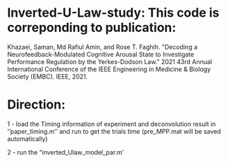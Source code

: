 # Inverted-U-Law-study: This code is correponding to publication:
Khazaei, Saman, Md Rafiul Amin, and Rose T. Faghih. 
"Decoding a Neurofeedback-Modulated Cognitive Arousal State to Investigate Performance Regulation by the Yerkes-Dodson Law."
2021 43rd Annual International Conference of the IEEE Engineering in Medicine & Biology Society (EMBC). IEEE, 2021.

# Direction:
1 - load the Timing information of experiment and deconvolution result in ‘’paper_timing.m’’ and run to get the trials time (pre_MPP.mat will be saved automatically)

2 - run the “inverted_Ulaw_model_par.m’
